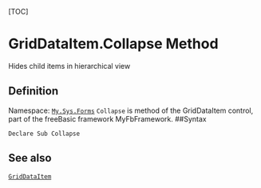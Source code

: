 [TOC]
# GridDataItem.Collapse Method
Hides child items in hierarchical view
## Definition
Namespace: [`My.Sys.Forms`](My.Sys.Forms.md)
`Collapse` is method of the GridDataItem control, part of the freeBasic framework MyFbFramework.
##Syntax
```freeBasic
Declare Sub Collapse
```

## See also
[`GridDataItem`](GridDataItem.md)
